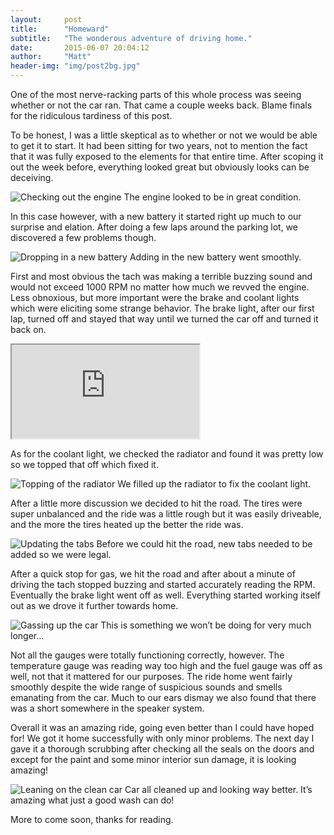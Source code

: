 ```yaml
---
layout:     post
title:      "Homeward"
subtitle:   "The wonderous adventure of driving home."
date:       2015-06-07 20:04:12
author:     "Matt"
header-img: "img/post2bg.jpg"
---
```

<p>One of the most nerve-racking parts of this whole process was seeing whether or not the car ran. That came a couple weeks back. Blame finals for the ridiculous tardiness of this post.</p>
<p>To be honest, I was a little skeptical as to whether or not we would be able to get it to start. It had been sitting for two years, not to mention the fact that it was fully exposed to the elements for that entire time. After scoping it out the week before, everything looked great but obviously looks can be deceiving.</p>

<img src="{{ site.baseurl }}/img/post2-1.jpg" alt="Checking out the engine">
<span class="caption text-muted">The engine looked to be in great condition.</span>

<p>In this case however, with a new battery it started right up much to our surprise and elation. After doing a few laps around the parking lot, we discovered a few problems though.</p>

<img src="{{ site.baseurl }}/img/post2-2.jpg" alt="Dropping in a new battery">
<span class="caption text-muted">Adding in the new battery went smoothly.</span>

<p>First and most obvious the tach was making a terrible buzzing sound and would not exceed 1000 RPM no matter how much we revved the engine. Less obnoxious, but more important were the brake and coolant lights which were eliciting some strange behavior. The brake light, after our first lap, turned off and stayed that way until we turned the car off and turned it back on.</p>

<div class="embed-responsive embed-responsive-16by9"> <iframe class="embed-responsive-item" src="https://www.youtube.com/embed/sVsnr6nkagg"></iframe></div>

<p>As for the coolant light, we checked the radiator and found it was pretty low so we topped that off which fixed it.</p>

<img src="{{ site.baseurl }}/img/post2-3.jpg" alt="Topping of the radiator">
<span class="caption text-muted">We filled up the radiator to fix the coolant light.</span>

<p>After a little more discussion we decided to hit the road. The tires were super unbalanced and the ride was a little rough but it was easily driveable, and the more the tires heated up the better the ride was.</p>
<img src="{{ site.baseurl }}/img/post2-4.jpg" alt="Updating the tabs">
<span class="caption text-muted">Before we could hit the road, new tabs needed to be added so we were legal.</span>

<p>After a quick stop for gas, we hit the road and after about a minute of driving the tach stopped buzzing and started accurately reading the RPM. Eventually the brake light went off as well. Everything started working itself out as we drove it further towards home.</p>

<img src="{{ site.baseurl }}/img/post2-5.jpg" alt="Gassing up the car">
<span class="caption text-muted">This is something we won’t be doing for very much longer…</span>

<p>Not all the gauges were totally functioning correctly, however. The temperature gauge was reading way too high and the fuel gauge was off as well, not that it mattered for our purposes. The ride home went fairly smoothly despite the wide range of suspicious sounds and smells emanating from the car. Much to our ears dismay we also found that there was a short somewhere in the speaker system.</p>
<p>Overall it was an amazing ride, going even better than I could have hoped for! We got it home successfully with only minor problems. The next day I gave it a thorough scrubbing after checking all the seals on the doors and except for the paint and some minor interior sun damage, it is looking amazing!</p>
<img src="{{ site.baseurl }}/img/post2-6.jpg" alt="Leaning on the clean car">
<span class="caption text-muted">Car all cleaned up and looking way better. It’s amazing what just a good wash can do!</span>

<p>More to come soon, thanks for reading.</p>

